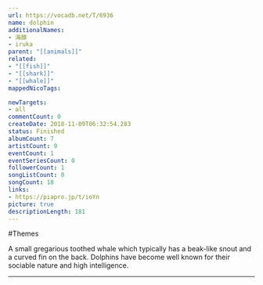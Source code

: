 ```yaml
---
url: https://vocadb.net/T/6936
name: dolphin
additionalNames: 
- 海豚
- iruka
parent: "[[animals]]"
related:
- "[[fish]]"
- "[[shark]]"
- "[[whale]]"
mappedNicoTags:

newTargets:
- all
commentCount: 0
createDate: 2018-11-09T06:32:54.283
status: Finished
albumCount: 7
artistCount: 9
eventCount: 1
eventSeriesCount: 0
followerCount: 1
songListCount: 0
songCount: 18
links: 
- https://piapro.jp/t/ioYn
picture: true
descriptionLength: 181
---
```


#Themes

A small gregarious toothed whale which typically has a beak-like snout and a curved fin on the back. Dolphins have become well known for their sociable nature and high intelligence.

---

